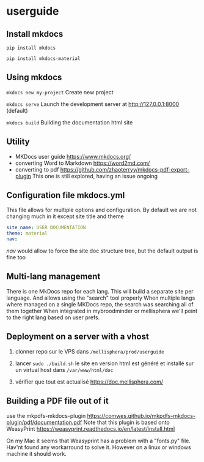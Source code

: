 # userguide

## Install mkdocs
```pip install mkdocs```

```pip install mkdocs-material```

## Using mkdocs
```mkdocs new my-project``` Create new project

```mkdocs serve```  Launch the development server at http://127.0.0.1:8000 (default)

```mkdocs build```  Building the documentation html site


## Utility 
- MKDocs user guide https://www.mkdocs.org/
- converting Word to Markdown https://word2md.com/
- converting to pdf https://github.com/zhaoterryy/mkdocs-pdf-export-plugin This one is still explored, having an issue ongoing

## Configuration file mkdocs.yml
This file allows for multiple options and configuration.
By default we are not changing much in it except site title and theme

```yml
site_name: USER DOCUMENTATION
theme: material
nav:
```
_nav_ would allow to force the site doc structure tree, but the default output is fine too

## Multi-lang management
There is one MkDocs repo for each lang. This will build a separate site per language. And allows using the "search" tool properly
When multiple langs where managed on a single MKDocs repo, the search was searching all of them together 
When integrated in mybroodminder or mellisphera we'll point to the right lang based on user prefs.

## Deployment on a server with a vhost
1. clonner  repo sur le VPS dans ```/mellisphera/prod/userguide```

2. lancer ```sudo ./build.sh```
le site en version html est généré et installé sur un virtual host dans `/var/www/html/doc`

3. vérifier que tout est actualisé https://doc.mellisphera.com/

## Building a PDF file out of it
use the mkpdfs-mkdocs-plugin
https://comwes.github.io/mkpdfs-mkdocs-plugin/pdf/documentation.pdf
Note that this plugin is based onto WeasyPrint
https://weasyprint.readthedocs.io/en/latest/install.html

On my Mac it seems that Weasyprint has a problem with a "fonts.py" file. Hav'nt found any workarround to solve it. 
However on a linux or windows machine it should work.

